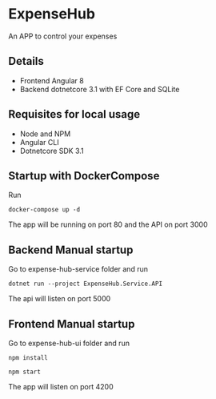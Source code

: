 # ExpenseHub

An APP to control your expenses

## Details

 - Frontend Angular 8
 - Backend dotnetcore 3.1 with EF Core and SQLite

 ## Requisites for local usage

 - Node and NPM
 - Angular CLI
 - Dotnetcore SDK 3.1

## Startup with DockerCompose

Run

```docker-compose up -d```

The app will be running on port 80 and the API on port 3000

## Backend Manual startup
Go to expense-hub-service folder and run

```dotnet run --project ExpenseHub.Service.API```

The api will listen on port 5000

## Frontend Manual startup

Go to expense-hub-ui folder and run

```npm install```

```npm start```

The app will listen on port 4200